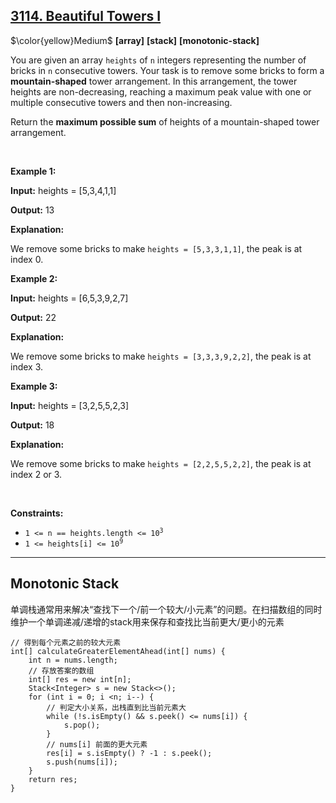 ## [3114. Beautiful Towers I](https://leetcode.com/problems/beautiful-towers-i)

$\color{yellow}Medium$ **[array]** **[stack]** **[monotonic-stack]**

<p>You are given an array <code>heights</code> of <code>n</code> integers representing the number of bricks in <code>n</code> consecutive towers. Your task is to remove some bricks to form a <strong>mountain-shaped</strong> tower arrangement. In this arrangement, the tower heights are non-decreasing, reaching a maximum peak value with one or multiple consecutive towers and then non-increasing.</p>

<p>Return the <strong>maximum possible sum</strong> of heights of a mountain-shaped tower arrangement.</p>

<p>&nbsp;</p>
<p><strong class="example">Example 1:</strong></p>

<div class="example-block">
<p><strong>Input:</strong> <span class="example-io">heights = [5,3,4,1,1]</span></p>

<p><strong>Output:</strong> <span class="example-io">13</span></p>

<p><strong>Explanation:</strong></p>

<p>We remove some bricks to make <code>heights =&nbsp;[5,3,3,1,1]</code>, the peak is at index 0.</p>
</div>

<p><strong class="example">Example 2:</strong></p>

<div class="example-block">
<p><strong>Input:</strong> <span class="example-io">heights = [6,5,3,9,2,7]</span></p>

<p><strong>Output:</strong> <span class="example-io">22</span></p>

<p><strong>Explanation:</strong></p>

<p>We remove some bricks to make <code>heights =&nbsp;[3,3,3,9,2,2]</code>, the peak is at index 3.</p>
</div>

<p><strong class="example">Example 3:</strong></p>

<div class="example-block">
<p><strong>Input:</strong> <span class="example-io">heights = [3,2,5,5,2,3]</span></p>

<p><strong>Output:</strong> <span class="example-io">18</span></p>

<p><strong>Explanation:</strong></p>

<p>We remove some bricks to make <code>heights = [2,2,5,5,2,2]</code>, the peak is at index 2 or 3.</p>
</div>

<p>&nbsp;</p>
<p><strong>Constraints:</strong></p>

<ul>
	<li><code>1 &lt;= n == heights.length &lt;= 10<sup>3</sup></code></li>
	<li><code>1 &lt;= heights[i] &lt;= 10<sup>9</sup></code></li>
</ul>


-------

## Monotonic Stack

单调栈通常用来解决“查找下一个/前一个较大/小元素”的问题。在扫描数组的同时维护一个单调递减/递增的stack用来保存和查找比当前更大/更小的元素

```
// 得到每个元素之前的较大元素
int[] calculateGreaterElementAhead(int[] nums) {
    int n = nums.length;
    // 存放答案的数组
    int[] res = new int[n];
    Stack<Integer> s = new Stack<>(); 
    for (int i = 0; i <n; i--) {
        // 判定大小关系，出栈直到比当前元素大
        while (!s.isEmpty() && s.peek() <= nums[i]) {
            s.pop();
        }
        // nums[i] 前面的更大元素
        res[i] = s.isEmpty() ? -1 : s.peek();
        s.push(nums[i]);
    }
    return res;
}
```